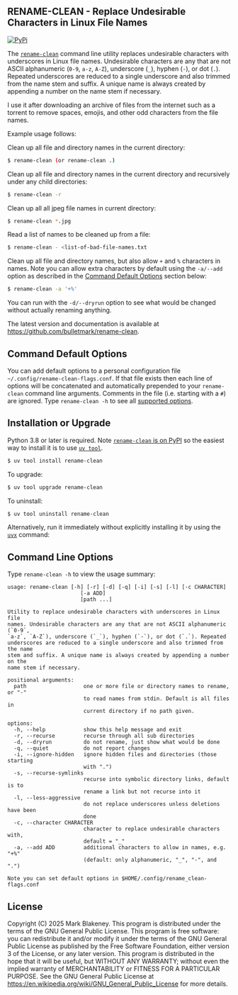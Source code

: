 ## RENAME-CLEAN - Replace Undesirable Characters in Linux File Names
[![PyPi](https://img.shields.io/pypi/v/rename-clean)](https://pypi.org/project/rename-clean/)

The [`rename-clean`][rename-clean] command line utility replaces
undesirable characters with underscores in Linux file names. Undesirable
characters are any that are not ASCII alphanumeric (`0-9`, `a-z`, `A-Z`),
underscore (`_`), hyphen (`-`), or dot (`.`). Repeated underscores are reduced
to a single underscore and also trimmed from the name stem and suffix. A unique
name is always created by appending a number on the name stem if necessary.

I use it after downloading an archive of files from the internet such as a
torrent to remove spaces, emojis, and other odd characters from the file names.

Example usage follows:

Clean up all file and directory names in the current directory:

```sh
$ rename-clean (or rename-clean .)
```

Clean up all file and directory names in the current directory and recursively
under any child directories:

```sh
$ rename-clean -r
```

Clean up all all jpeg file names in current directory:

```sh
$ rename-clean *.jpg
```

Read a list of names to be cleaned up from a file:

```sh
$ rename-clean - <list-of-bad-file-names.txt
```

Clean up all file and directory names, but also allow `+` and `%` characters in
names. Note you can allow extra characters by default using the `-a/--add`
option as described in the [Command Default Options](#command-default-options)
section below:

```sh
$ rename-clean -a '+%'
```

You can run with the `-d/--dryrun` option to see what would be changed without
actually renaming anything.

The latest version and documentation is available at
https://github.com/bulletmark/rename-clean.

## Command Default Options

You can add default options to a personal configuration file
`~/.config/rename-clean-flags.conf`. If that file exists then each line of
options will be concatenated and automatically prepended to your `rename-clean`
command line arguments. Comments in the file (i.e. starting with a `#`) are
ignored. Type `rename-clean -h` to see all [supported
options](#command-line-options).

## Installation or Upgrade

Python 3.8 or later is required. Note [`rename-clean` is on
PyPI](https://pypi.org/project/rename-clean/) so the easiest way to install it is to
use [`uv tool`][uvtool].

```sh
$ uv tool install rename-clean
```

To upgrade:

```sh
$ uv tool upgrade rename-clean
```

To uninstall:

```sh
$ uv tool uninstall rename-clean
```

Alternatively, run it immediately without explicitly installing it by using the
[`uvx`][uvx] command:

## Command Line Options

Type `rename-clean -h` to view the usage summary:

```
usage: rename-clean [-h] [-r] [-d] [-q] [-i] [-s] [-l] [-c CHARACTER]
                       [-a ADD]
                       [path ...]

Utility to replace undesirable characters with underscores in Linux file
names. Undesirable characters are any that are not ASCII alphanumeric (`0-9`,
`a-z`, `A-Z`), underscore (`_`), hyphen (`-`), or dot (`.`). Repeated
underscores are reduced to a single underscore and also trimmed from the name
stem and suffix. A unique name is always created by appending a number on the
name stem if necessary.

positional arguments:
  path                  one or more file or directory names to rename, or "-"
                        to read names from stdin. Default is all files in
                        current directory if no path given.

options:
  -h, --help            show this help message and exit
  -r, --recurse         recurse through all sub directories
  -d, --dryrun          do not rename, just show what would be done
  -q, --quiet           do not report changes
  -i, --ignore-hidden   ignore hidden files and directories (those starting
                        with ".")
  -s, --recurse-symlinks
                        recurse into symbolic directory links, default is to
                        rename a link but not recurse into it
  -l, --less-aggressive
                        do not replace underscores unless deletions have been
                        done
  -c, --character CHARACTER
                        character to replace undesirable characters with,
                        default = "_"
  -a, --add ADD         additional characters to allow in names, e.g. "+%"
                        (default: only alphanumeric, "_", "-", and ".")

Note you can set default options in $HOME/.config/rename_clean-flags.conf
```

## License

Copyright (C) 2025 Mark Blakeney. This program is distributed under the
terms of the GNU General Public License. This program is free software:
you can redistribute it and/or modify it under the terms of the GNU
General Public License as published by the Free Software Foundation,
either version 3 of the License, or any later version. This program is
distributed in the hope that it will be useful, but WITHOUT ANY
WARRANTY; without even the implied warranty of MERCHANTABILITY or
FITNESS FOR A PARTICULAR PURPOSE. See the GNU General Public License at
<https://en.wikipedia.org/wiki/GNU_General_Public_License> for more details.

[rename-clean]: https://github.com/bulletmark/rename-clean
[uvtool]: https://docs.astral.sh/uv/guides/tools/#installing-tools
[uvx]: https://docs.astral.sh/uv/guides/tools/#running-tools

<!-- vim: se ai syn=markdown: -->
